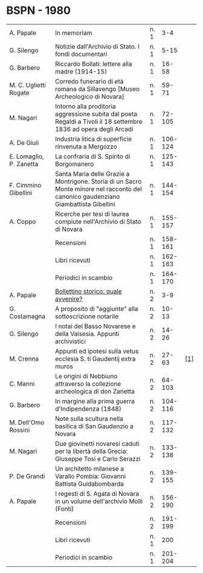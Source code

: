 # BSPN - 1980

<table>
    <tr>
        <td>A. Papale</td>
        <td>In memoriam</td>
        <td>n. 1</td>
        <td>3-4</td>
        <td></td>
    </tr>
    <tr>
        <td>G. Silengo</td>
        <td>Notizie dall'Archivio di Stato. I fondi documentari</td>
        <td>n. 1</td>
        <td>5-15</td>
        <td></td>
    </tr>
    <tr>
        <td>G. Barbero</td>
        <td>Riccardo Bollati: lettere alla madre (1914-15)</td>
        <td>n. 1</td>
        <td>16-58</td>
        <td></td>
    </tr>
    <tr>
        <td>M. C. Uglietti Rogate</td>
        <td>Corredo funerario di età romana da Sillavengo [Museo Archeologico di Novara]</td>
        <td>n. 1</td>
        <td>59-71</td>
        <td></td>
    </tr>
    <tr>
        <td>M. Nagari</td>
        <td>Intorno alla proditoria aggressione subita dal poeta Regaldi a Tivoli il 18 settembre 1836 ad opera degli
            Arcadi
        </td>
        <td>n. 1</td>
        <td>72-105</td>
        <td></td>
    </tr>
    <tr>
        <td>A. De Giuli</td>
        <td>Industria litica di superficie rinvenuta a Mergozzo</td>
        <td>n. 1</td>
        <td>106-124</td>
        <td></td>
    </tr>
    <tr>
        <td>E. Lomaglio, P. Zanetta</td>
        <td>La confraria di S. Spirito di Borgomanero</td>
        <td>n. 1</td>
        <td>125-143</td>
        <td></td>
    </tr>
    <tr>
        <td>F. Cimmino Gibellini</td>
        <td>Santa Maria delle Grazie a Montrigone. Storia di un Sacro Monte minore nel racconto del canonico gaudenziano
            Giambattista Gibellini
        </td>
        <td>n. 1</td>
        <td>144-154</td>
        <td></td>
    </tr>
    <tr>
        <td>A. Coppo</td>
        <td>Ricerche per tesi di laurea compiute nell'Archivio di Stato di Novara</td>
        <td>n. 1</td>
        <td>155-157</td>
        <td></td>
    </tr>
    <tr>
        <td></td>
        <td>Recensioni</td>
        <td>n. 1</td>
        <td>158-161</td>
        <td></td>
    </tr>
    <tr>
        <td></td>
        <td>Libri ricevuti</td>
        <td>n. 1</td>
        <td>162-163</td>
        <td></td>
    </tr>
    <tr>
        <td></td>
        <td>Periodici in scambio</td>
        <td>n. 1</td>
        <td>164-170</td>
        <td></td>
    </tr>
    <tr>
        <td>A. Papale</td>
        <td><a href="http://www.ssno.it/SSN/ssn_ssn06.html">Bollettino storico: quale avvenire?</a></td>
        <td>n. 2</td>
        <td>3-9</td>
        <td></td>
    </tr>
    <tr>
        <td>G. Costamagna</td>
        <td>A proposito di "aggiunte" alla sottoscrizione notarile</td>
        <td>n. 2</td>
        <td>10-13</td>
        <td></td>
    </tr>
    <tr>
        <td>G. Silengo</td>
        <td>I notai del Basso Novarese e della Valsesia. Appunti archivistici</td>
        <td>n. 2</td>
        <td>14-26</td>
        <td></td>
    </tr>
    <tr>
        <td>M. Crenna</td>
        <td>Appunti ed ipotesi sulla vetus ecclesia S. ti Gaudentij extra muros</td>
        <td>n. 2</td>
        <td>27-63</td>
        <td><a href="https://en.calameo.com/read/004733128511ea5d03196">[1]</a></td>
    </tr>
    <tr>
        <td>C. Manni</td>
        <td>Le origini di Nebbiuno attraverso la collezione archeologica di don Zanetta</td>
        <td>n. 2</td>
        <td>64-103</td>
        <td></td>
    </tr>
    <tr>
        <td>G. Barbero</td>
        <td>In margine alla prima guerra d'Indipendenza (1848)</td>
        <td>n. 2</td>
        <td>104-116</td>
        <td></td>
    </tr>
    <tr>
        <td>M. Dell'Omo Rossini</td>
        <td>Note sulla scultura nella basilica di San Gaudenzio a Novara</td>
        <td>n. 2</td>
        <td>117-132</td>
        <td></td>
    </tr>
    <tr>
        <td>M. Nagari</td>
        <td>Due giovinetti novaresi caduti per la libertà della Grecia: Giuseppe Tosi e Carlo Serazzi</td>
        <td>n. 2</td>
        <td>133-138</td>
        <td></td>
    </tr>
    <tr>
        <td>P. De Grandi</td>
        <td>Un architetto milanese a Varallo Pombia: Giovanni Battista Guidabombarda</td>
        <td>n. 2</td>
        <td>139-155</td>
        <td></td>
    </tr>
    <tr>
        <td>A. Papale</td>
        <td>I regesti di S. Agata di Novara in un volume dell'archivio Molli (Fonti)</td>
        <td>n. 2</td>
        <td>156-190</td>
        <td></td>
    </tr>
    <tr>
        <td></td>
        <td>Recensioni</td>
        <td>n. 2</td>
        <td>191-199</td>
        <td></td>
    </tr>
    <tr>
        <td></td>
        <td>Libri ricevuti</td>
        <td>n. 1</td>
        <td>200</td>
        <td></td>
    </tr>
    <tr>
        <td></td>
        <td>Periodici in scambio</td>
        <td>n. 1</td>
        <td>201-204</td>
        <td></td>
    </tr>
</table>